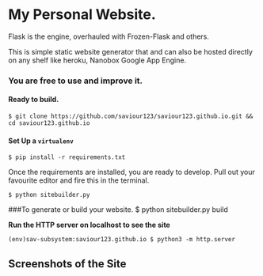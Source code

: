 # My Personal Website.
Flask is the engine, overhauled with Frozen-Flask and others.

This is simple static website generator that and can also be hosted directly on any shelf like heroku, Nanobox Google App Engine.
### You are free to use and improve it.


#### Ready to build.

    $ git clone https://github.com/saviour123/saviour123.github.io.git && cd saviour123.github.io

#### Set Up a `virtualenv`
    $ pip install -r requirements.txt

Once the requirements are installed, you are ready to develop. Pull out your favourite editor and fire this in the terminal.

    $ python sitebuilder.py

###To generate or build your website.
    $ python sitebuilder.py build

**Run the HTTP server on localhost to see the site**

    (env)sav-subsystem:saviour123.github.io $ python3 -m http.server

## Screenshots of the Site

<!-- ![Screenshot 1](docs/static-flask-site1.png)
![Screenshot 2](docs/static-flask-site2.png) -->

